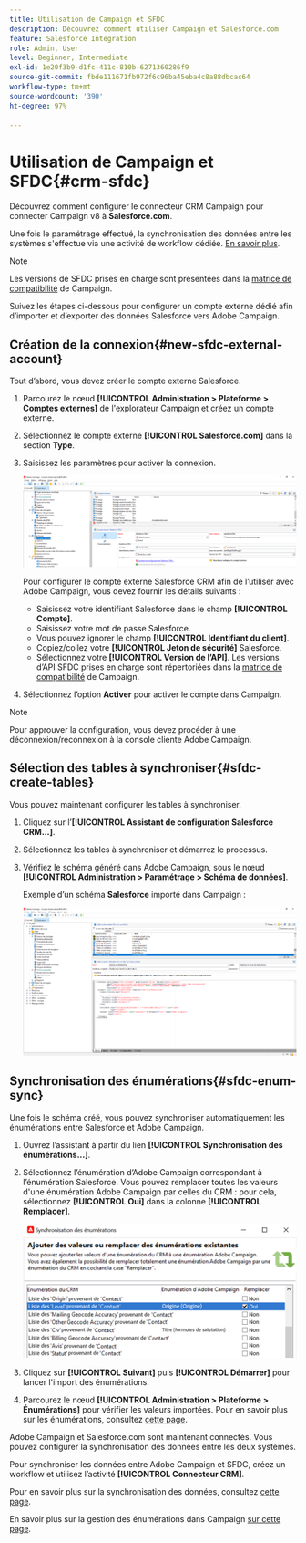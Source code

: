 ```yaml
---
title: Utilisation de Campaign et SFDC
description: Découvrez comment utiliser Campaign et Salesforce.com
feature: Salesforce Integration
role: Admin, User
level: Beginner, Intermediate
exl-id: 1e20f3b9-d1fc-411c-810b-6271360286f9
source-git-commit: fbde111671fb972f6c96ba45eba4c8a88dbcac64
workflow-type: tm+mt
source-wordcount: '390'
ht-degree: 97%

---
```


# Utilisation de Campaign et SFDC{#crm-sfdc}

Découvrez comment configurer le connecteur CRM Campaign pour connecter Campaign v8 à **Salesforce.com**.

Une fois le paramétrage effectué, la synchronisation des données entre les systèmes s&#39;effectue via une activité de workflow dédiée. [En savoir plus](crm-data-sync.md).

>[!NOTE]
>
>Les versions de SFDC prises en charge sont présentées dans la [matrice de compatibilité](../start/compatibility-matrix.md) de Campaign.

Suivez les étapes ci-dessous pour configurer un compte externe dédié afin d’importer et d’exporter des données Salesforce vers Adobe Campaign.

## Création de la connexion{#new-sfdc-external-account}

Tout d’abord, vous devez créer le compte externe Salesforce.

1. Parcourez le nœud **[!UICONTROL Administration > Plateforme > Comptes externes]** de l&#39;explorateur Campaign et créez un compte externe.
1. Sélectionnez le compte externe **[!UICONTROL Salesforce.com]** dans la section **Type**.
1. Saisissez les paramètres pour activer la connexion.

   ![](assets/sfdc-external-account.png)

   Pour configurer le compte externe Salesforce CRM afin de l’utiliser avec Adobe Campaign, vous devez fournir les détails suivants :

   * Saisissez votre identifiant Salesforce dans le champ **[!UICONTROL Compte]**.
   * Saisissez votre mot de passe Salesforce.
   * Vous pouvez ignorer le champ **[!UICONTROL Identifiant du client]**.
   * Copiez/collez votre **[!UICONTROL Jeton de sécurité]** Salesforce.
   * Sélectionnez votre **[!UICONTROL Version de l’API]**. Les versions d’API SFDC prises en charge sont répertoriées dans la [matrice de compatibilité](../start/compatibility-matrix.md) de Campaign.

1. Sélectionnez l’option **Activer** pour activer le compte dans Campaign.

>[!NOTE]
>
>Pour approuver la configuration, vous devez procéder à une déconnexion/reconnexion à la console cliente Adobe Campaign.

## Sélection des tables à synchroniser{#sfdc-create-tables}

Vous pouvez maintenant configurer les tables à synchroniser.

1. Cliquez sur l’**[!UICONTROL Assistant de configuration Salesforce CRM...]**.
1. Sélectionnez les tables à synchroniser et démarrez le processus.
1. Vérifiez le schéma généré dans Adobe Campaign, sous le nœud **[!UICONTROL Administration > Paramétrage > Schéma de données]**.

   Exemple d’un schéma **Salesforce** importé dans Campaign :

   ![](assets/sfdc-schemas.png)

## Synchronisation des énumérations{#sfdc-enum-sync}

Une fois le schéma créé, vous pouvez synchroniser automatiquement les énumérations entre Salesforce et Adobe Campaign.

1. Ouvrez l’assistant à partir du lien **[!UICONTROL Synchronisation des énumérations...]**.
1. Sélectionnez l’énumération d’Adobe Campaign correspondant à l’énumération Salesforce.
Vous pouvez remplacer toutes les valeurs d&#39;une énumération Adobe Campaign par celles du CRM : pour cela, sélectionnez **[!UICONTROL Oui]** dans la colonne **[!UICONTROL Remplacer]**.

   ![](assets/sfdc-enum.png)

1. Cliquez sur **[!UICONTROL Suivant]** puis **[!UICONTROL Démarrer]** pour lancer l&#39;import des énumérations.

1. Parcourez le nœud **[!UICONTROL Administration > Plateforme > Énumérations]** pour vérifier les valeurs importées. Pour en savoir plus sur les énumérations, consultez [cette page](../config/ui-settings.md#enumerations).

Adobe Campaign et Salesforce.com sont maintenant connectés. Vous pouvez configurer la synchronisation des données entre les deux systèmes.

Pour synchroniser les données entre Adobe Campaign et SFDC, créez un workflow et utilisez l’activité **[!UICONTROL Connecteur CRM]**.

Pour en savoir plus sur la synchronisation des données, consultez [cette page](crm-data-sync.md).

En savoir plus sur la gestion des énumérations dans Campaign [sur cette page](../dev/enumerations.md).
